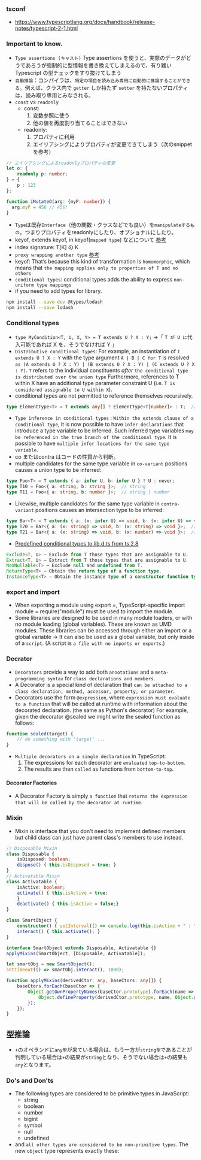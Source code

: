 ### tsconf
- https://www.typescriptlang.org/docs/handbook/release-notes/typescript-2-1.html

### Important to know.
-  `Type assertions (キャスト)` Type assertions を使うと、実際のデータがどうであろうが強制的に型情報を書き換えてしまえるので、有り難い Typescript の型チェックをすり抜けてしまう
- `自動推論`：コンパイラは、`特定の項目を読み込み専用に自動的に推論することができる`。例えば、クラス内で `getter` しか持たず `setter` を持たないプロパティは、読み取り専用とみなされる。
- `const` vs `readonly`
    - const: 
        1. 変数参照に使う
        2. 他の値を再度割り当てることはできない
    - readonly: 
        1. プロパティに利用
        2. エイリアシングによりプロパティが変更できてしまう（次のsnippetを参考）
```typescript
// エイリアシングによるreadonlyプロパティの変更
let o: {
    readonly p: number;
} = {
    p : 123
};

function iMutateO(arg: {myP: number}) {
  arg.myP = 456 // 456!
}
```
- `Type`は既存`Interface`（他の関数・クラスなどでも良い）を`manipulateするもの`。つまりプロパティをreadonlyにしたり、オプショナルにしたり。
- keyof, extends keyof, in keyof(`mapped type`) などについて [参考](https://blog.yux3.net/entry/2017/02/08/033834)
- index signature: T\[K\] の K
- `proxy wrapping another type` [参考](https://stackoverflow.com/questions/49364282/how-to-convert-interface-to-mapped-type-in-typescript)
- keyof: That’s because this kind of transformation is `homomorphic`, which means that `the mapping applies only to properties of T and no others`
- `conditional types`: conditional types adds the ability to express `non-uniform type mappings`
- if you need to add types for library.
```bash
npm install --save-dev @types/lodash
npm install --save lodash
```
### Conditional types
- `type MyCondition<T, U, X, Y> = T extends U ? X : Y;` ->「 `T が U に`代入可能であれば X を、そうでなければ Y 」
- `Distributive conditional types`: For example, an instantiation of `T extends U ? X : Y` with the type argument `A | B | C for T` is resolved `as (A extends U ? X : Y) | (B extends U ? X : Y) | (C extends U ? X : Y)`. `T` refers to the individual constituents _after_ `the conditional type is distributed over the union type` Furthermore, references to T within X have an additional type parameter constraint U (i.e. `T is considered assignable to U within X`).
- conditional types are not permitted to reference themselves recursively.
```typescript
type ElementType<T> = T extends any[] ? ElementType<T[number]> : T;  // Error
```
- `Type inference in conditional types` : `Within the extends clause of a conditional type`, it is now possible to have `infer declarations` that introduce a type variable to be inferred. Such inferred type variables `may be referenced in the true branch of the conditional type`. It is possible to have `multiple infer locations for the same type variable`.
- co またはcontra はコードの性質から判断。
- multiple candidates for the same type variable in `co-variant` positions causes a union type to be inferred:
```typescript
type Foo<T> = T extends { a: infer U, b: infer U } ? U : never;
type T10 = Foo<{ a: string, b: string }>;  // string
type T11 = Foo<{ a: string, b: number }>;  // string | number
```
- Likewise, multiple candidates for the same type variable in `contra-variant` positions causes an intersection type to be inferred:
```typescript
type Bar<T> = T extends { a: (x: infer U) => void, b: (x: infer U) => void } ? U : never;
type T20 = Bar<{ a: (x: string) => void, b: (x: string) => void }>;  // string
type T21 = Bar<{ a: (x: string) => void, b: (x: number) => void }>;  // string & number
```
- [Predefined conditional types to lib.d.ts from ts 2.8](https://www.typescriptlang.org/docs/handbook/advanced-types.html#predefined-conditional-types)
```typescript
Exclude<T, U> – Exclude from T those types that are assignable to U.
Extract<T, U> – Extract from T those types that are assignable to U.
NonNullable<T> – Exclude null and undefined from T.
ReturnType<T> – Obtain the return type of a function type.
InstanceType<T> – Obtain the instance type of a constructor function type.
```
### export and import 
- When exporting a module using export =, TypeScript-specific import module = require("module") must be used to import the module.
- Some libraries are designed to be used in many module loaders, or with no module loading (global variables). These are known as UMD modules. These libraries can be accessed through either an import or a global variable -> It can also be used as a global variable, but only inside of a `script`. (A script is `a file with no imports or exports`.)
### Decrator
- `Decorators` provide a way to add both `annotations` and a `meta-programming syntax` for `class declarations and members`.
- A Decorator is a special kind of declaration that `can be attached to a class declaration, method, accessor, property, or parameter`. 
- Decorators use the form `@expression`, where `expression must evaluate to a function` that will be called at runtime with information about the decorated declaration. (the same as Python's decorator) For example, given the decorator @sealed we might write the sealed function as follows:
```typescript
function sealed(target) {
    // do something with 'target' ...
}
```
- `Multiple decorators on a single declaration` in TypeScript:
    1. The expressions for each decorator are `evaluated` `top-to-bottom`.
    2. The results are then `called` as functions from `bottom-to-top`.
#### Decorator Factories
- A Decorator Factory is simply `a function` that `returns the expression that will be called by the decorator at runtime`.
### Mixin
- Mixin is interface that you don't need to implement defined members but child class can just have parent class's members to use instead.
```typescript
// Disposable Mixin
class Disposable {
    isDisposed: boolean;
    dispose() { this.isDisposed = true; }
}
// Activatable Mixin
class Activatable {
    isActive: boolean;
    activate() { this.isActive = true;
    }
    deactivate() { this.isActive = false;}
}

class SmartObject {
    constructor() { setInterval(() => console.log(this.isActive + " : " + this.isDisposed), 500);}
    interact() { this.activate(); }
}

interface SmartObject extends Disposable, Activatable {}
applyMixins(SmartObject, [Disposable, Activatable]);

let smartObj = new SmartObject();
setTimeout(() => smartObj.interact(), 1000);

function applyMixins(derivedCtor: any, baseCtors: any[]) {
    baseCtors.forEach(baseCtor => {
        Object.getOwnPropertyNames(baseCtor.prototype).forEach(name => {
            Object.defineProperty(derivedCtor.prototype, name, Object.getOwnPropertyDescriptor(baseCtor.prototype, name));
        });
    });
}
```
## 型推論
- `+`のオペランドに`any型`が来ている場合は、もう一方が`string型`であることが判明している場合は`+`の結果が`string`となり、そうでない場合は`+`の結果も`any`となります。

### Do's and Don'ts
- The following types are considered to be primitive types in JavaScript:
    - string
    - boolean
    - number
    - bigint
    - symbol
    - null
    - undefined
- and `all other types are considered to be non-primitive types`. The new `object` type represents exactly these:  